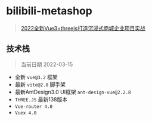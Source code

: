# bilibili-metashop

> [2022全新Vue3+threejs打造沉浸式商城企业项目实战](https://www.bilibili.com/video/BV15T4y1175F)

## 技术栈

> 当前日期 2022-03-15

* 全新 `vue@3.2` 框架
* 最新 `vite@2.8` 脚手架
* 最新AntDesign3.0 UI框架 `ant-design-vue@2.2.8`
* `THREE.JS` 最新138版本
* `Vue-router 4.0`
* `Vuex 4.0`
